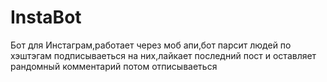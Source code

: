 # InstaBot
Бот для Инстаграм,работает через моб апи,бот парсит людей по хэштэгам подписываеться на них,лайкает последний пост и оставляет рандомный комментарий потом отписываеться
